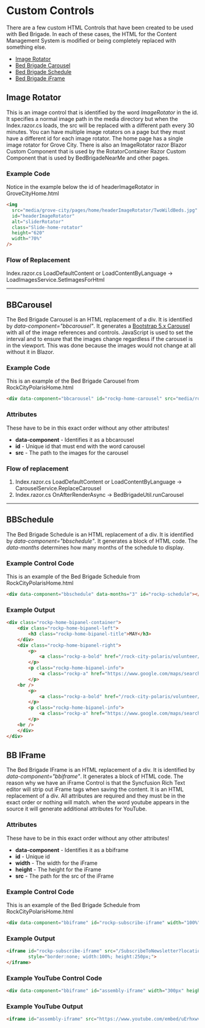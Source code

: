 # Custom Controls

There are a few custom HTML Controls that have been created to be used with Bed Brigade.  In each of these cases, the HTML for the Content Management System is modified or being completely replaced with something else.

* <a href="#image-rotator" target="_blank">Image Rotator</a>
* <a href="#bbcarousel" target="_blank">Bed Brigade Carousel</a>
* <a href="#bbschedule" target="_blank">Bed Brigade Schedule</a>
* <a href="#bb-iframe" target="_blank">Bed Brigade iFrame</a>


## Image Rotator
This is an image control that is identified by the word *ImageRotator* in the id.  It specifies a normal image path in the media directory but when the Index.razor.cs loads, the src will be replaced with a different path every 30 minutes.  You can have multiple image rotators on a page but they must have a different id for each image rotator.  The home page has a single image rotator for Grove City.  There is also an ImageRotator razor Blazor Custom Component that is used by the RotatorContainer Razor Custom Component that is used by BedBrigadeNearMe and other pages.

### Example Code
Notice in the example below the id of headerImageRotator in GroveCityHome.html
```html
<img
  src="media/grove-city/pages/home/headerImageRotator/TwoWildBeds.jpg"
  id="headerImageRotator"
  alt="sliderRotator"
  class="Slide-home-rotator"
  height="620"
  width="70%"
/>
```

### Flow of Replacement
Index.razor.cs LoadDefaultContent or LoadContentByLanguage &rarr; LoadImagesService.SetImagesForHtml

<hr />


## BBCarousel
The Bed Brigade Carousel is an HTML replacement of a div.  It is identified by *data-component="bbcarousel"*.  It generates a <a href="https://getbootstrap.com/docs/5.0/components/carousel/" target="_blank">Bootstrap 5.x Carousel</a> with all of the image references and controls.  JavaScript is used to set the interval and to ensure that the images change regardless if the carousel is in the viewport.  This was done because the images would not change at all without it in Blazor.

### Example Code
This is an example of the Bed Brigade Carousel from RockCityPolarisHome.html

```html
<div data-component="bbcarousel" id="rockp-home-carousel" src="media/rock-city-polaris/pages/home/carousel"></div>
```

### Attributes 
These have to be in this exact order without any other attributes!
* **data-component** - Identifies it as a bbcarousel
* **id** - Unique id that must end with the word carousel
* **src** - The path to the images for the carousel

### Flow of replacement
1. Index.razor.cs LoadDefaultContent or LoadContentByLanguage &rarr; CarouselService.ReplaceCarousel
2. Index.razor.cs OnAfterRenderAsync &rarr; BedBrigadeUtil.runCarousel

<hr />

## BBSchedule
The Bed Brigade Schedule is an HTML replacement of a div.  It is identified by *data-component="bbschedule"*.  It generates a block of HTML code.  The *data-months* determines how many months of the schedule to display.

### Example Control Code
This is an example of the Bed Brigade Schedule from RockCityPolarisHome.html

```html
<div data-component="bbschedule" data-months="3" id="rockp-schedule"></div>
```

### Example Output
```html
<div class="rockp-home-bipanel-container">
    <div class="rockp-home-bipanel-left">
        <h3 class="rockp-home-bipanel-title">MAY</h3>
    </div>
    <div class="rockp-home-bipanel-right">
        <p>
            <a class="rockp-a-bold" href="/rock-city-polaris/volunteer/66">Build: 5/3/2025, 9:00 AM</a>
        </p>
        <p class="rockp-home-bipanel-info">
            <a class="rockp-a" href="https://www.google.com/maps/search/?api=1&query=171+E.+5th+Ave%2C+Columbus%2C+OH%2C+" target="_blank">171 E. 5th Ave, Columbus, OH</a>
        </p>
	<br />
        <p>
            <a class="rockp-a-bold" href="/rock-city-polaris/volunteer/78">Delivery: 5/10/2025, 9:00 AM</a>
        </p>
        <p class="rockp-home-bipanel-info">
            <a class="rockp-a" href="https://www.google.com/maps/search/?api=1&query=171+E.+5th+Ave%2C+Columbus%2C+OH%2C+" target="_blank">171 E. 5th Ave, Columbus, OH</a>
        </p>
	<br />
    </div>
</div>
```

## BB IFrame
The Bed Brigade IFrame is an HTML replacement of a div.  It is identified by *data-component="bbiframe"*.  It generates a block of HTML code. The reason why we have an iFrame Control is that the Syncfusion Rich Text editor will strip out iFrame tags when saving the content.  It is an HTML replacement of a div.  All attributes are required and they must be in the exact order or nothing will match.  when the word youtube appears in the source it will generate additional attributes for YouTube. 

### Attributes 
These have to be in this exact order without any other attributes!
* **data-component** - Identifies it as a bbiframe
* **id** - Unique id
* **width** - The width for the iFrame
* **height** - The height for the iFrame
* **src** - The path for the src of the iFrame

### Example Control Code
This is an example of the Bed Brigade Schedule from RockCityPolarisHome.html
```html
<div data-component="bbiframe" id="rockp-subscribe-iframe" width="100%" height="250px" src="/SubscribeToNewsletter?locationId=3&newsletterName=Rock+City+Polaris+Newsletter"></div>
```

### Example Output
```html
<iframe id="rockp-subscribe-iframe" src="/SubscribeToNewsletter?locationId=3&newsletterName=Rock+City+Polaris+Newsletter"
		style="border:none; width:100%; height:250px;">
</iframe>
```

### Example YouTube Control Code
```html
<div data-component="bbiframe" id="assembly-iframe" width="300px" height="250px" src="https://www.youtube.com/embed/uErhxwvxNsg"></div>
```

### Example YouTube Output
```html
<iframe id="assembly-iframe" src="https://www.youtube.com/embed/uErhxwvxNsg" style="border:none; width:300px; height:250px;" allow="accelerometer; autoplay; clipboard-write; encrypted-media; gyroscope; picture-in-picture" allowfullscreen=""></iframe>
```